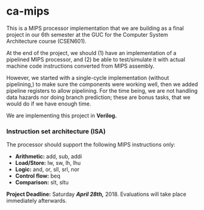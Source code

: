 # ca-mips
This is a MIPS processor implementation that we are building as a final project in our 6th semester at the GUC for the Computer System Architecture course (CSEN601).

At the end of the project, we should (1) have an implementation of a pipelined MIPS processor, and (2) be able to test/simulate it with actual machine code instructions converted from MIPS assembly.

However, we started with a single-cycle implementation (without pipelining,) to make sure the components were working well, then we added pipeline registers to allow pipelining. For the time being, we are not handling data hazards nor doing branch prediction; these are bonus tasks, that we would do if we have enough time.

We are implementing this project in **Verilog.**

### Instruction set architecture (ISA)
The processor should support the following MIPS instructions only:
- **Arithmetic:** add, sub, addi
- **Load/Store:** lw, sw, lh, lhu
- **Logic:** and, or, sll, srl, nor
- **Control flow:** beq
- **Comparison:** slt, sltu


**Project Deadline:** Saturday ***April 28th,*** 2018. Evaluations will take place immediately afterwards.
